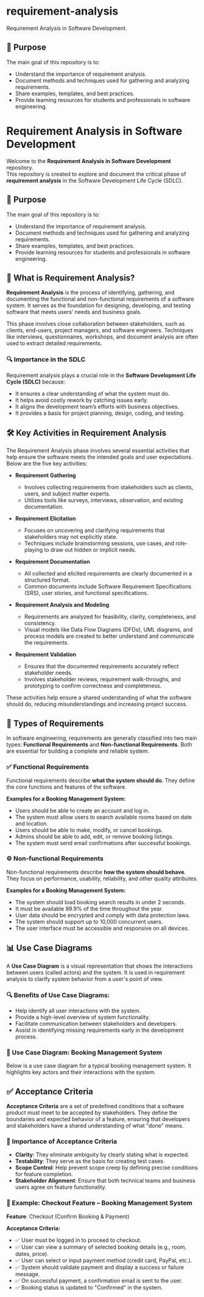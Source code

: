 # requirement-analysis
Requirement Analysis in Software Development.

## 📌 Purpose

The main goal of this repository is to:

- Understand the importance of requirement analysis.
- Document methods and techniques used for gathering and analyzing requirements.
- Share examples, templates, and best practices.
- Provide learning resources for students and professionals in software engineering.

# Requirement Analysis in Software Development

Welcome to the **Requirement Analysis in Software Development** repository.  
This repository is created to explore and document the critical phase of **requirement analysis** in the Software Development Life Cycle (SDLC).

## 📌 Purpose

The main goal of this repository is to:

- Understand the importance of requirement analysis.
- Document methods and techniques used for gathering and analyzing requirements.
- Share examples, templates, and best practices.
- Provide learning resources for students and professionals in software engineering.

## 🧠 What is Requirement Analysis?

**Requirement Analysis** is the process of identifying, gathering, and documenting the functional and non-functional requirements of a software system. It serves as the foundation for designing, developing, and testing software that meets users’ needs and business goals.

This phase involves close collaboration between stakeholders, such as clients, end-users, project managers, and software engineers. Techniques like interviews, questionnaires, workshops, and document analysis are often used to extract detailed requirements.

### 🔍 Importance in the SDLC

Requirement analysis plays a crucial role in the **Software Development Life Cycle (SDLC)** because:

- It ensures a clear understanding of what the system must do.
- It helps avoid costly rework by catching issues early.
- It aligns the development team’s efforts with business objectives.
- It provides a basis for project planning, design, coding, and testing.

## 🛠️ Key Activities in Requirement Analysis

The Requirement Analysis phase involves several essential activities that help ensure the software meets the intended goals and user expectations. Below are the five key activities:

- **Requirement Gathering**
  - Involves collecting requirements from stakeholders such as clients, users, and subject matter experts.
  - Utilizes tools like surveys, interviews, observation, and existing documentation.

- **Requirement Elicitation**
  - Focuses on uncovering and clarifying requirements that stakeholders may not explicitly state.
  - Techniques include brainstorming sessions, use cases, and role-playing to draw out hidden or implicit needs.

- **Requirement Documentation**
  - All collected and elicited requirements are clearly documented in a structured format.
  - Common documents include Software Requirement Specifications (SRS), user stories, and functional specifications.

- **Requirement Analysis and Modeling**
  - Requirements are analyzed for feasibility, clarity, completeness, and consistency.
  - Visual models like Data Flow Diagrams (DFDs), UML diagrams, and process models are created to better understand and communicate the requirements.

- **Requirement Validation**
  - Ensures that the documented requirements accurately reflect stakeholder needs.
  - Involves stakeholder reviews, requirement walk-throughs, and prototyping to confirm correctness and completeness.

These activities help ensure a shared understanding of what the software should do, reducing misunderstandings and increasing project success.

## 📂 Types of Requirements

In software engineering, requirements are generally classified into two main types: **Functional Requirements** and **Non-functional Requirements**. Both are essential for building a complete and reliable system.

### ✅ Functional Requirements

Functional requirements describe **what the system should do**. They define the core functions and features of the software.

**Examples for a Booking Management System:**
- Users should be able to create an account and log in.
- The system must allow users to search available rooms based on date and location.
- Users should be able to make, modify, or cancel bookings.
- Admins should be able to add, edit, or remove booking listings.
- The system must send email confirmations after successful bookings.

### ⚙️ Non-functional Requirements

Non-functional requirements describe **how the system should behave**. They focus on performance, usability, reliability, and other quality attributes.

**Examples for a Booking Management System:**
- The system should load booking search results in under 2 seconds.
- It must be available 99.9% of the time throughout the year.
- User data should be encrypted and comply with data protection laws.
- The system should support up to 10,000 concurrent users.
- The user interface must be accessible and responsive on all devices.

## 📊 Use Case Diagrams

A **Use Case Diagram** is a visual representation that shows the interactions between users (called actors) and the system. It is used in requirement analysis to clarify system behavior from a user's point of view.

### 🔍 Benefits of Use Case Diagrams:
- Help identify all user interactions with the system.
- Provide a high-level overview of system functionality.
- Facilitate communication between stakeholders and developers.
- Assist in identifying missing requirements early in the development process.

### 🧾 Use Case Diagram: Booking Management System

Below is a use case diagram for a typical booking management system. It highlights key actors and their interactions with the system.

## ✅ Acceptance Criteria

**Acceptance Criteria** are a set of predefined conditions that a software product must meet to be accepted by stakeholders. They define the boundaries and expected behavior of a feature, ensuring that developers and stakeholders have a shared understanding of what "done" means.

### 🧠 Importance of Acceptance Criteria

- **Clarity**: They eliminate ambiguity by clearly stating what is expected.
- **Testability**: They serve as the basis for creating test cases.
- **Scope Control**: Help prevent scope creep by defining precise conditions for feature completion.
- **Stakeholder Alignment**: Ensure that both technical teams and business users agree on feature functionality.

### 🧾 Example: Checkout Feature – Booking Management System

**Feature**: Checkout (Confirm Booking & Payment)

**Acceptance Criteria:**

- ✅ User must be logged in to proceed to checkout.
- ✅ User can view a summary of selected booking details (e.g., room, dates, price).
- ✅ User can select or input payment method (credit card, PayPal, etc.).
- ✅ System should validate payment and display a success or failure message.
- ✅ On successful payment, a confirmation email is sent to the user.
- ✅ Booking status is updated to "Confirmed" in the system.
